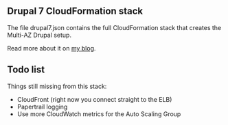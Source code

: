 ## Drupal 7 CloudFormation stack

The file drupal7.json contains the full CloudFormation stack that creates the Multi-AZ Drupal setup.

Read more about it on [my blog](https://www.karelbemelmans.com/2016/06/running-drupal-7-on-aws---part-2/).

## Todo list

Things still missing from this stack:

  - CloudFront (right now you connect straight to the ELB)
  - Papertrail logging
  - Use more CloudWatch metrics for the Auto Scaling Group
